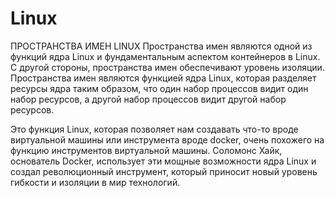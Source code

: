 # Linux
ПРОСТРАНСТВА ИМЕН LINUX
Пространства имен являются одной из функций ядра Linux и фундаментальным аспектом контейнеров в Linux. С другой стороны, пространства имен обеспечивают уровень изоляции. Пространства имен являются функцией ядра Linux, которая разделяет ресурсы ядра таким образом, что один набор процессов видит один набор ресурсов, а другой набор процессов видит другой набор ресурсов.

Это функция Linux, которая позволяет нам создавать что-то вроде виртуальной машины или инструмента вроде docker, очень похожего на функцию инструментов виртуальной машины. Соломонс Хайк, основатель Docker, использует эти мощные возможности ядра Linux и создал революционный инструмент, который приносит новый уровень гибкости и изоляции в мир технологий.

